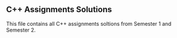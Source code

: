 ## C++ Assignments Solutions 

This file contains all C++ assignments soltions from Semester 1 and Semester 2.
